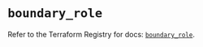 # `boundary_role`

Refer to the Terraform Registry for docs: [`boundary_role`](https://registry.terraform.io/providers/hashicorp/boundary/1.1.13/docs/resources/role).
